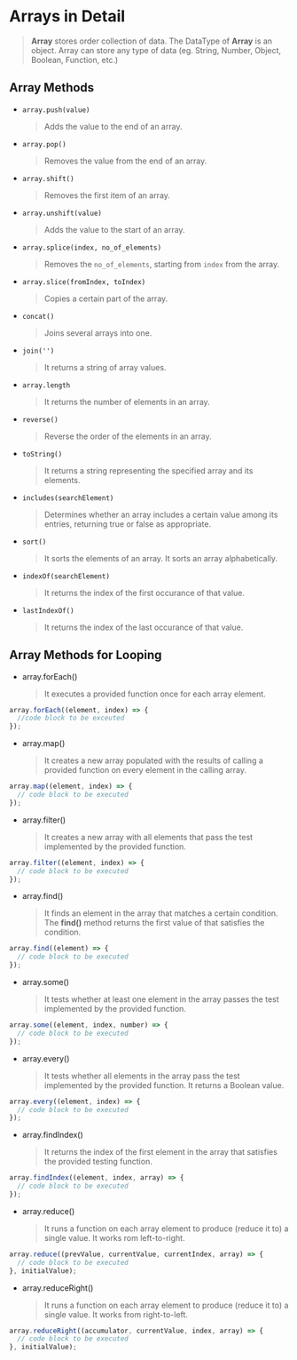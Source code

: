 # Arrays in Detail

> **Array** stores order collection of data. The DataType of **Array** is an object. Array can store any type of data (eg. String, Number, Object, Boolean, Function, etc.)

## Array Methods

- `array.push(value)`

  > Adds the value to the end of an array.

- `array.pop()`

  > Removes the value from the end of an array.

- `array.shift()`

  > Removes the first item of an array.

- `array.unshift(value)`

  > Adds the value to the start of an array.

- `array.splice(index, no_of_elements)`

  > Removes the `no_of_elements`, starting from `index` from the array.

- `array.slice(fromIndex, toIndex)`

  > Copies a certain part of the array.

- `concat()`

  > Joins several arrays into one.

- `join('')`

  > It returns a string of array values.

- `array.length`

  > It returns the number of elements in an array.

- `reverse()`

  > Reverse the order of the elements in an array.

- `toString()`

  > It returns a string representing the specified array and its elements.

- `includes(searchElement)`

  > Determines whether an array includes a certain value among its entries, returning true or false as appropriate.

- `sort()`

  > It sorts the elements of an array. It sorts an array alphabetically.

- `indexOf(searchElement)`

  > It returns the index of the first occurance of that value.

- `lastIndexOf()`

  > It returns the index of the last occurance of that value.

## Array Methods for Looping

- array.forEach()
  > It executes a provided function once for each array element.

```javascript
array.forEach((element, index) => {
  //code block to be exceuted
});
```

- array.map()
  > It creates a new array populated with the results of calling a provided function on every element in the calling array.

```javascript
array.map((element, index) => {
  // code block to be executed
});
```

- array.filter()
  > It creates a new array with all elements that pass the test implemented by the provided function.

```javascript
array.filter((element, index) => {
  // code block to be executed
});
```

- array.find()
  > It finds an element in the array that matches a certain condition. The **find()** method returns the first value of that satisfies the condition.

```javascript
array.find((element) => {
  // code block to be executed
});
```

- array.some()
  > It tests whether at least one element in the array passes the test implemented by the provided function.

```javascript
array.some((element, index, number) => {
  // code block to be executed
});
```

- array.every()
  > It tests whether all elements in the array pass the test implemented by the provided function. It returns a Boolean value.

```javascript
array.every((element, index) => {
  // code block to be executed
});
```

- array.findIndex()
  > It returns the index of the first element in the array that satisfies the provided testing function.

```javascript
array.findIndex((element, index, array) => {
  // code block to be executed
});
```

- array.reduce()
  > It runs a function on each array element to produce (reduce it to) a single value. It works rom left-to-right.

```javascript
array.reduce((prevValue, currentValue, currentIndex, array) => {
  // code block to be executed
}, initialValue);
```

- array.reduceRight()
  > It runs a function on each array element to produce (reduce it to) a single value. It works from right-to-left.

```javascript
array.reduceRight((accumulator, currentValue, index, array) => {
  // code block to be executed
}, initialValue);
```
